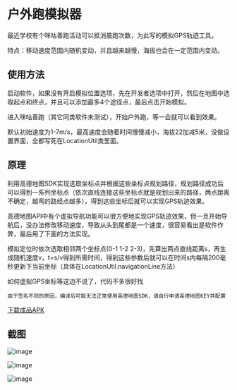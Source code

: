 # 户外跑模拟器

最近学校有个咪咕善跑活动可以抵消晨跑次数，为此写的模拟GPS轨迹工具。

特点：移动速度范围内随机变动，并且越来越慢，海拔也会在一定范围内变动。

## 使用方法

启动软件，如果没有开启模拟位置选项，先在开发者选项中打开，然后在地图中选取起点和终点，并且可以添加最多4个途径点，最后点击开始模拟。

进入咪咕善跑（其它同类软件未测试），开始户外跑，等一会就可以看到效果。

默认初始速度为1-7m/s，最高速度会随着时间慢慢减小，海拔22加减5米，没做设置界面，全都写死在LocationUtil类里面。

## 原理

利用高德地图SDK实现选取坐标点并根据这些坐标点规划路径，规划路径成功后可以得到一系列坐标点（依次直线连接这些坐标点就是规划出来的路径，两点距离不确定，越弯的路经点越多），得到这些坐标后就可以实现GPS轨迹效果。

高德地图API中有个虚拟导航功能可以很方便地实现GPS轨迹效果，但一旦开始导航后，没办法修改移动速度，导致从头到尾都是一个速度，很容易看出是软件作弊，最后用了下面的方法实现。

模拟定位时依次选取相邻两个坐标点(0-1 1-2 2-3)，先算出两点直线距离s，再生成随机速度v，t=s/v得到所需时间，得到这些参数后就可以在时间s内每隔200毫秒更新下当前坐标（具体在LocationUtil.navigationLine方法）

如何虚拟GPS坐标等这边不说了，代码不多很好找

    由于签名不同的原因，编译后可能无法正常使用高德地图SDK，请自行申请高德地图KEY并配置

[下载成品APK](https://github.com/L-JINBIN/RunningSimulator/raw/master/app/app-release.apk)

## 截图

![image](https://github.com/L-JINBIN/RunningSimulator/raw/master/screenshots/Screenshot_1.png)

![image](https://github.com/L-JINBIN/RunningSimulator/raw/master/screenshots/Screenshot_2.png)

![image](https://github.com/L-JINBIN/RunningSimulator/raw/master/screenshots/Screenshot_3.png)